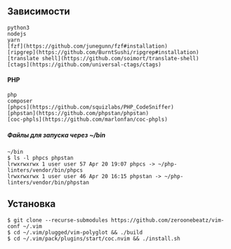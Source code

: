 ## Зависимости
    python3
    nodejs
    yarn
    [fzf](https://github.com/junegunn/fzf#installation)
    [ripgrep](https://github.com/BurntSushi/ripgrep#installation)
    [translate shell](https://github.com/soimort/translate-shell)
    [ctags](https://github.com/universal-ctags/ctags)

#### PHP
    php
    composer
    [phpcs](https://github.com/squizlabs/PHP_CodeSniffer)
    [phpstan](https://github.com/phpstan/phpstan)
    [coc-phpls](https://github.com/marlonfan/coc-phpls)

##### Файлы для запуска через ~/bin
    ~/bin
    $ ls -l phpcs phpstan
    lrwxrwxrwx 1 user user 57 Apr 20 19:07 phpcs -> ~/php-linters/vendor/bin/phpcs
    lrwxrwxrwx 1 user user 46 Apr 20 16:15 phpstan -> ~/php-linters/vendor/bin/phpstan

## Установка

    $ git clone --recurse-submodules https://github.com/zeroonebeatz/vim-conf ~/.vim
    $ cd ~/.vim/plugged/vim-polyglot && ./build
    $ cd ~/.vim/pack/plugins/start/coc.nvim && ./install.sh

